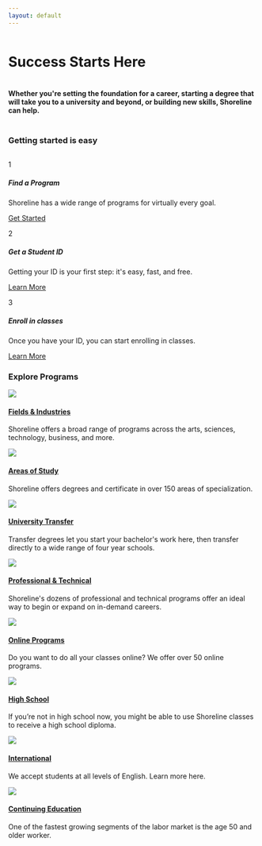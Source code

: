 ```yaml
---
layout: default
---
```

<div class="row img-bg">
  <div class="small-6 column">
    <h1>Success Starts Here</h1>
  </div>
  <div class="small-12 column">
    <h4>Whether you're setting the foundation for a career, starting a degree that will take you to a university and beyond, or building new skills, Shoreline can help.</h4>
  </div>
</div>

<div class="row get-started">
  <h3>Getting started is easy</h3>
  <div class="small-4 column">
    <p>1</p>
    <h5>Find a Program</h5>
    <p>Shoreline has a wide range of programs for virtually every goal. </p>
    <a href="#explore-programs" class="button">Get Started</a>
  </div>
  <div class="small-4 column">
    <p>2</p>
    <h5>Get a Student ID</h5>
    <p>Getting your ID is your first step: it's easy, fast, and free.</p>
    <a href="#" class="button inactive">Learn More</a>
  </div>
  <div class="small-4 column">
    <p>3</p>
    <h5>Enroll in classes</h5>
    <p>Once you have your ID, you can start enrolling in classes.</p>
    <a href="#" class="button inactive">Learn More</a>
  </div>
</div>

<div class="row" id="explore-programs">
  <h3>Explore Programs</h3>
  <div class="card">
    <div class="card-inner">
      <img src="https://placehold.it/500x250?text=img">
      <div class="card-section">
        <h4><a href=""><a href="/fields-industries.html">Fields & Industries</a></a></h4>
        <p>Shoreline offers a broad range of programs across the arts, sciences, technology, business, and more.</p>
      </div>
    </div>
  </div>
  <div class="card">
    <div class="card-inner">
      <img src="https://placehold.it/500x250?text=img">
      <div class="card-section">
        <h4><a href="/areas-of-study.html">Areas of Study</a></h4>
        <p>Shoreline offers degrees and certificate in over 150 areas of specialization.</p>
      </div>
    </div>
  </div>
  <div class="card">
    <div class="card-inner">
      <img src="https://placehold.it/500x250?text=img">
      <div class="card-section">
        <h4><a href="/university-transfer.html">University Transfer</a></h4>
        <p>Transfer degrees let you start your bachelor's work here, then transfer directly to a wide range of four year schools.</p>
      </div>
    </div>
  </div>
  <div class="card">
    <div class="card-inner">
      <img src="https://placehold.it/500x250?text=img">
      <div class="card-section">
        <h4><a href="/prof-tech.html">Professional & Technical</a></h4>
        <p>Shoreline's dozens of professional and technical programs offer an ideal way to begin or expand on in-demand careers.</p>
      </div>
    </div>
  </div>
</div>

<div class="row">
  <div class="card">
    <div class="card-inner">
      <img src="https://placehold.it/500x250?text=img">
      <div class="card-section">
        <h4><a href="#" class="inactive">Online Programs</a></h4>
        <p>Do you want to do all your classes online? We offer over 50 online programs.</p>
      </div>
    </div>
  </div>
  <div class="card">
    <div class="card-inner">
      <img src="https://placehold.it/500x250?text=img">
      <div class="card-section">
        <h4><a href="#" class="inactive">High School</a></h4>
        <p>If you’re not in high school now, you might be able to use Shoreline classes to receive a high school diploma.</p>
      </div>
    </div>
  </div>
  <div class="card">
    <div class="card-inner">
      <img src="https://placehold.it/500x250?text=img">
      <div class="card-section">
        <h4><a href="#" class="inactive">International</a></h4>
        <p>We accept students at all levels of English. Learn more here.</p>
      </div>
    </div>
  </div>
  <div class="card">
    <div class="card-inner">
      <img src="https://placehold.it/500x250?text=img">
      <div class="card-section">
        <h4><a href="#" class="inactive">Continuing Education</a></h4>
        <p>One of the fastest growing segments of the labor market is the age 50 and older worker.</p>
      </div>
    </div>
  </div>
</div>

